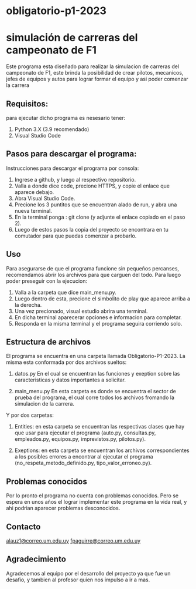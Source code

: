 # obligatorio-p1-2023
# simulación de carreras del campeonato de F1
Este programa esta diseñado para realizar la simulacion de carreras del campeonato de F1,
este brinda la posibilidad de crear pilotos, mecanicos, jefes de equipos y autos para lograr formar el equipo
y asi poder comenzar la carrera  

## Requisitos:
para ejecutar dicho programa es nesesario tener:
1. Python 3.X (3.9 recomendado)
2. Visual Studio Code

## Pasos para descargar el programa:
Instrucciones para descargar el programa por consola:
1. Ingrese a github, y luego al respectivo repositorio.
2. Valla a donde dice code, precione HTTPS, y copie el enlace que aparece debajo.
3. Abra Visual Studio Code.
4. Precione los 3 puntitos que se encuentran alado de run, y abra una nueva terminal.
5. En la terminal ponga : git clone (y adjunte el enlace copiado en el paso 2).
6. Luego de estos pasos la copia del proyecto se encontrara en tu comutador para que puedas comenzar a probarlo.

## Uso
Para asegurarse de que el programa funcione sin pequeños percanses,
recomendamos abrir los archivos para que carguen del todo.
Para luego poder preseguir con la ejecucion:
1. Valla a la carpeta que dice main_menu.py.
2. Luego dentro de esta, precione el simbolito de play que aparece arriba a la derecha.
3. Una vez precionado, visual estudio abrira una terminal.
4. En dicha terminal aparecerar opciones e informacion para completar.
5. Responda en la misma terminal y el programa seguira corriendo solo.


## Estructura de archivos
El programa se encuentra en una carpeta llamada Obligatorio-P1-2023.
La misma esta conformada por dos archivos sueltos: 
1. datos.py
En el cual se encuentran las funciones y exeption sobre las caracteristicas y datos importantes a solicitar.

2. main_menu.py
En esta carpeta es donde se encuentra el sector de prueba del programa, el cual corre todos los archivos fromando la simulacion de la carrera.

Y por dos carpetas:
1. Entities: en esta carpeta se encuentran las respectivas clases que hay que usar para ejecutar el programa (auto.py, consultas.py, empleados.py, equipos.py, imprevistos.py, pilotos.py).

2. Exeptions: en esta carpeta se encuentran los archivos correspondientes a los posibles errores a encontrar al ejecutar el programa (no_respeta_metodo_definido.py, tipo_valor_erroneo.py).


## Problemas conocidos
Por lo pronto el programa no cuenta con problemas conocidos.
Pero se espera en unos años el lograr implementar este programa en la vida real, y ahi podrian aparecer problemas desconocidos.

## Contacto
alauz1@correo.um.edu.uy
fpaguirre@correo.um.edu.uy

## Agradecimiento
Agradecemos al equipo por el desarrollo del proyecto ya que fue un desafio, y tambien al profesor quien nos impulso a ir a mas.
